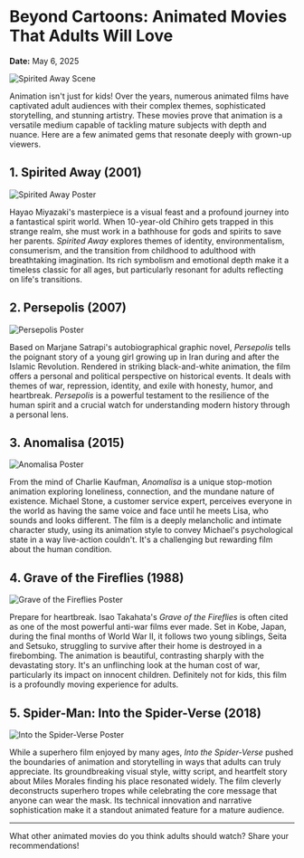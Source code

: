 # Beyond Cartoons: Animated Movies That Adults Will Love

**Date:** May 6, 2025

![Spirited Away Scene]()

Animation isn't just for kids! Over the years, numerous animated films have captivated adult audiences with their complex themes, sophisticated storytelling, and stunning artistry. These movies prove that animation is a versatile medium capable of tackling mature subjects with depth and nuance. Here are a few animated gems that resonate deeply with grown-up viewers.

## 1. Spirited Away (2001)

![Spirited Away Poster]()

Hayao Miyazaki's masterpiece is a visual feast and a profound journey into a fantastical spirit world. When 10-year-old Chihiro gets trapped in this strange realm, she must work in a bathhouse for gods and spirits to save her parents. *Spirited Away* explores themes of identity, environmentalism, consumerism, and the transition from childhood to adulthood with breathtaking imagination. Its rich symbolism and emotional depth make it a timeless classic for all ages, but particularly resonant for adults reflecting on life's transitions.

## 2. Persepolis (2007)

![Persepolis Poster]()

Based on Marjane Satrapi's autobiographical graphic novel, *Persepolis* tells the poignant story of a young girl growing up in Iran during and after the Islamic Revolution. Rendered in striking black-and-white animation, the film offers a personal and political perspective on historical events. It deals with themes of war, repression, identity, and exile with honesty, humor, and heartbreak. *Persepolis* is a powerful testament to the resilience of the human spirit and a crucial watch for understanding modern history through a personal lens.

## 3. Anomalisa (2015)

![Anomalisa Poster]()

From the mind of Charlie Kaufman, *Anomalisa* is a unique stop-motion animation exploring loneliness, connection, and the mundane nature of existence. Michael Stone, a customer service expert, perceives everyone in the world as having the same voice and face until he meets Lisa, who sounds and looks different. The film is a deeply melancholic and intimate character study, using its animation style to convey Michael's psychological state in a way live-action couldn't. It's a challenging but rewarding film about the human condition.

## 4. Grave of the Fireflies (1988)

![Grave of the Fireflies Poster]()

Prepare for heartbreak. Isao Takahata's *Grave of the Fireflies* is often cited as one of the most powerful anti-war films ever made. Set in Kobe, Japan, during the final months of World War II, it follows two young siblings, Seita and Setsuko, struggling to survive after their home is destroyed in a firebombing. The animation is beautiful, contrasting sharply with the devastating story. It's an unflinching look at the human cost of war, particularly its impact on innocent children. Definitely not for kids, this film is a profoundly moving experience for adults.

## 5. Spider-Man: Into the Spider-Verse (2018)

![Into the Spider-Verse Poster]()

While a superhero film enjoyed by many ages, *Into the Spider-Verse* pushed the boundaries of animation and storytelling in ways that adults can truly appreciate. Its groundbreaking visual style, witty script, and heartfelt story about Miles Morales finding his place resonated widely. The film cleverly deconstructs superhero tropes while celebrating the core message that anyone can wear the mask. Its technical innovation and narrative sophistication make it a standout animated feature for a mature audience.

---

What other animated movies do you think adults should watch? Share your recommendations!
